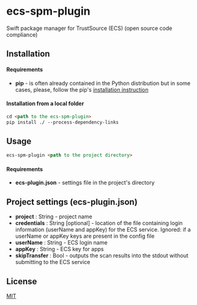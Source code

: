 # ecs-spm-plugin
Swift package manager for TrustSource (ECS) (open source code compliance)

## Installation

#### Requirements

- **pip** - is often already contained in the Python distribution but in some cases, please, follow the pip's [installation instruction](https://pip.pypa.io/en/stable/installing/) 

#### Installation from a local folder

```markdown
cd <path to the ecs-spm-plugin>
pip install ./ --process-dependency-links
```

## Usage

```markdown
ecs-spm-plugin <path to the project directory>
```

#### Requirements

- **ecs-plugin.json** - settings file in the project's directory

## Project settings (ecs-plugin.json)

- **project** : String - project name
- **credentials** : String [optional] - location of the file containing login information (userName and appKey) for the ECS service. Ignored: if a userName or appKey keys are present in the config file
- **userName** : String - ECS login name
- **appKey** : String - ECS key for apps
- **skipTransfer** : Bool - outputs the scan results into the stdout without submitting to the ECS service

## License

[MIT](https://github.com/eacg-gmbh/ecs-spm-plugin/blob/master/LICENSE)